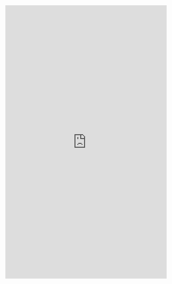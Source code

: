 <embed src="https://nbviewer.jupyter.org/github/math2k21/mishra/blob/main/IIT_JEE.pdf" width="100%" height="850px"/>
